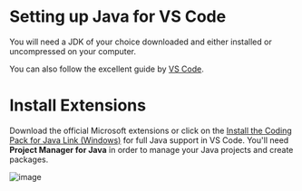 # Setting up Java for VS Code

You will need a JDK of your choice downloaded and either installed or uncompressed on your computer.

You can also follow the excellent guide by [VS Code](https://code.visualstudio.com/docs/java/java-tutorial).

# Install Extensions

Download the official Microsoft extensions or click on the [Install the Coding Pack for Java Link (Windows)](https://aka.ms/vscode-java-installer-win) for full Java support in VS Code. You'll need **Project Manager for Java** in order to manage your Java projects and create packages.

![image](https://github.com/njmaysonet/cgeom-java-vscode-setup/assets/13139001/c70169bf-a0c1-4ea1-bcd9-71a312ab6b80)


